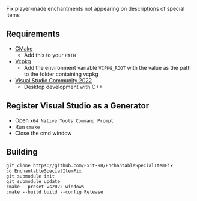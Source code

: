 Fix player-made enchantments not appearing on descriptions of special items

## Requirements
* [CMake](https://cmake.org/)
	* Add this to your `PATH`
* [Vcpkg](https://github.com/microsoft/vcpkg)
	* Add the environment variable `VCPKG_ROOT` with the value as the path to the folder containing vcpkg
* [Visual Studio Community 2022](https://visualstudio.microsoft.com/)
	* Desktop development with C++

## Register Visual Studio as a Generator
* Open `x64 Native Tools Command Prompt`
* Run `cmake`
* Close the cmd window

## Building
```
git clone https://github.com/Exit-9B/EnchantableSpecialItemFix
cd EnchantableSpecialItemFix
git submodule init
git submodule update
cmake --preset vs2022-windows
cmake --build build --config Release
```
